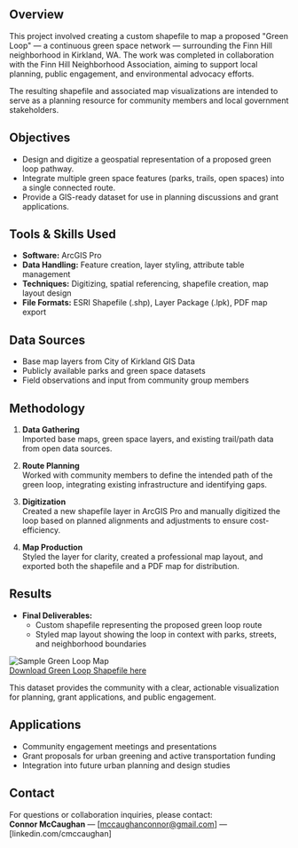 ## Overview
This project involved creating a custom shapefile to map a proposed "Green Loop" — a continuous green space network — surrounding the Finn Hill neighborhood in Kirkland, WA. The work was completed in collaboration with the Finn Hill Neighborhood Association, aiming to support local planning, public engagement, and environmental advocacy efforts.

The resulting shapefile and associated map visualizations are intended to serve as a planning resource for community members and local government stakeholders.

## Objectives
- Design and digitize a geospatial representation of a proposed green loop pathway.
- Integrate multiple green space features (parks, trails, open spaces) into a single connected route.
- Provide a GIS-ready dataset for use in planning discussions and grant applications.

## Tools & Skills Used
- **Software:** ArcGIS Pro
- **Data Handling:** Feature creation, layer styling, attribute table management
- **Techniques:** Digitizing, spatial referencing, shapefile creation, map layout design
- **File Formats:** ESRI Shapefile (.shp), Layer Package (.lpk), PDF map export

## Data Sources
- Base map layers from City of Kirkland GIS Data
- Publicly available parks and green space datasets
- Field observations and input from community group members

## Methodology
1. **Data Gathering**  
   Imported base maps, green space layers, and existing trail/path data from open data sources.

2. **Route Planning**  
   Worked with community members to define the intended path of the green loop, integrating existing infrastructure and identifying gaps.

3. **Digitization**  
   Created a new shapefile layer in ArcGIS Pro and manually digitized the loop based on planned alignments and adjustments to ensure cost-efficiency.

4. **Map Production**  
   Styled the layer for clarity, created a professional map layout, and exported both the shapefile and a PDF map for distribution.

## Results
- **Final Deliverables:**
  - Custom shapefile representing the proposed green loop route
  - Styled map layout showing the loop in context with parks, streets, and neighborhood boundaries
    
![Sample Green Loop Map](https://github.com/user-attachments/assets/5d1de93e-39a0-426b-90e8-252324b4f460)  
[Download Green Loop Shapefile here](https://github.com/user-attachments/files/21701464/greenlooplayer-20250809T202830Z-1-001.zip)  

This dataset provides the community with a clear, actionable visualization for planning, grant applications, and public engagement.


## Applications
- Community engagement meetings and presentations
- Grant proposals for urban greening and active transportation funding
- Integration into future urban planning and design studies

## Contact
For questions or collaboration inquiries, please contact:  
**Connor McCaughan** — [mccaughanconnor@gmail.com] — [linkedin.com/cmccaughan]






